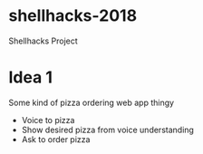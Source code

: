 # shellhacks-2018
Shellhacks Project

# Idea 1
Some kind of pizza ordering web app thingy

* Voice to pizza
* Show desired pizza from voice understanding
* Ask to order pizza
